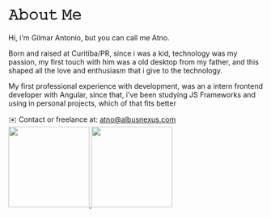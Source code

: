 # **𝙰𝚋𝚘𝚞𝚝 𝙼𝚎**

<div>
  <p>Hi, i'm Gilmar Antonio, but you can call me Atno.</p>
  <p>Born and raised at Curitiba/PR, since i was a kid, technology was my passion, my first touch with him was a old desktop from my father, and this shaped all the love and enthusiasm that i give to the technology.</p>
  <p>My first professional experience with development, was an a intern frontend developer with Angular, since that, i've been studying JS Frameworks and using in personal projects, which of that fits better</p>
  ✉️ Contact or freelance at: <a href="mailto:atno@albusnexus.com">atno@albusnexus.com</a>
</div>
<div>
  <a href="https://github.com/atno@albusnexus.com">
    <img height="160em" src="https://github-readme-stats.vercel.app/api?username=atno11&show_icons=true&theme=dark&include_all_commits=true&count_private=true"/>
    <img height="160em" src="https://github-readme-stats.vercel.app/api/top-langs/?username=atno11&layout=compact&langs_count=7&theme=dark"/>
</div>

